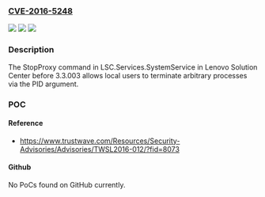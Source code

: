### [CVE-2016-5248](https://cve.mitre.org/cgi-bin/cvename.cgi?name=CVE-2016-5248)
![](https://img.shields.io/static/v1?label=Product&message=n%2Fa&color=blue)
![](https://img.shields.io/static/v1?label=Version&message=n%2Fa&color=blue)
![](https://img.shields.io/static/v1?label=Vulnerability&message=n%2Fa&color=brighgreen)

### Description

The StopProxy command in LSC.Services.SystemService in Lenovo Solution Center before 3.3.003 allows local users to terminate arbitrary processes via the PID argument.

### POC

#### Reference
- https://www.trustwave.com/Resources/Security-Advisories/Advisories/TWSL2016-012/?fid=8073

#### Github
No PoCs found on GitHub currently.

